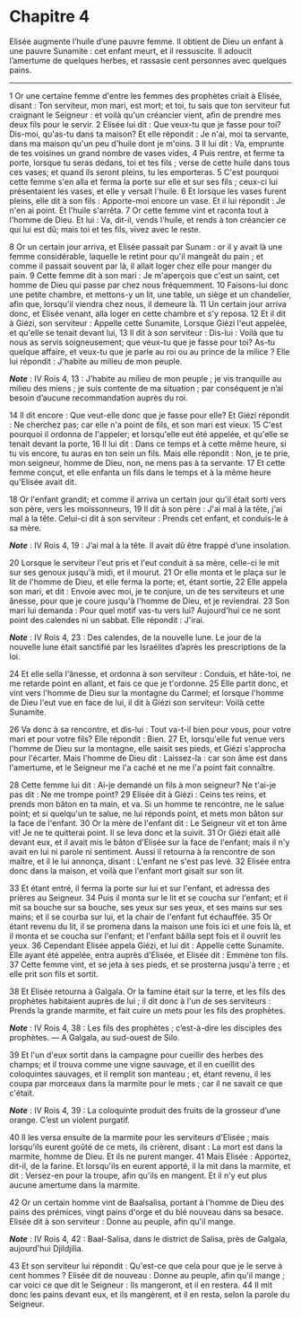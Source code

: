 # Chapitre 4

Elisée augmente l’huile d’une pauvre femme.
Il obtient de Dieu un enfant à une pauvre Sunamite : cet enfant meurt, et il ressuscite.
Il adoucit l’amertume de quelques herbes, et rassasie cent personnes avec quelques pains.

***

1 Or une certaine femme d'entre les femmes des prophètes criait à Elisée, disant : Ton serviteur, mon mari, est mort; et toi, tu sais que ton serviteur fut craignant le Seigneur : et voilà qu'un créancier vient, afin de prendre mes deux fils pour le servir. 2 Elisée lui dit : Que veux-tu que je fasse pour toi? Dis-moi, qu'as-tu dans ta maison? Et elle répondit : Je n'ai, moi ta servante, dans ma maison qu'un peu d'huile dont je m'oins. 3 Il lui dit : Va, emprunte de tes voisines un grand nombre de vases vides, 4 Puis rentre, et ferme ta porte, lorsque tu seras dedans, toi et tes fils ; verse de cette huile dans tous ces vases; et quand ils seront pleins, tu les emporteras. 5 C'est pourquoi cette femme s'en alla et ferma la porte sur elle et sur ses fils ; ceux-ci lui présentaient les vases, et elle y versait l'huile. 6 Et lorsque les vases furent pleins, elle dit à son fils : Apporte-moi encore un vase. Et il lui répondit : Je n'en ai point. Et l'huile s'arrêta. 7 Or cette femme vint et raconta tout à l'homme de
Dieu. Et lui : Va, dit-il, vends l'huile, et rends à ton créancier ce qui lui est dû; mais toi et tes fils, vivez avec le reste.


8 Or un certain jour arriva, et Elisée passait par Sunam : or il y avait là une femme considérable, laquelle le retint pour qu'il mangeât du pain ; et comme il passait souvent par là, il allait loger chez elle pour manger du pain. 9 Cette femme dit à son mari : Je m'aperçois que c'est un saint, cet homme de Dieu qui passe par chez nous fréquemment. 10 Faisons-lui donc une petite chambre, et mettons-y un lit, une table, un siège et un chandelier, afin que, lorsqu'il viendra chez nous, il demeure là. 11 Un certain jour arriva donc, et Elisée venant, alla loger en cette chambre et s'y reposa. 12 Et il dit à Giézi, son serviteur : Appelle cette Sunamite, Lorsque Giézi l'eut appelée, et qu'elle se tenait devant lui, 13 Il dit à son serviteur : Dis-lui : Voilà que tu nous as servis soigneusement; que veux-tu que je fasse pour toi? As-tu quelque affaire, et veux-tu que je parle au roi ou au prince de la milice ? Elle lui répondit : J'habite au milieu de mon peuple.

***Note*** :  IV Rois 4, 13 : J’habite au milieu de mon peuple ; je vis tranquille au milieu des miens ; je suis contente de ma situation ; par conséquent je n’ai besoin d’aucune recommandation auprès du roi.

14 Il dit encore : Que veut-elle donc que je fasse pour elle? Et Giézi répondit : Ne cherchez pas; car elle n'a point de fils, et son mari est vieux. 15 C'est pourquoi il ordonna de l'appeler; et lorsqu'elle eut été appelée, et qu'elle se tenait devant la porte, 16 Il lui dit : Dans ce temps et à cette même heure, si tu vis encore, tu auras en ton sein un fils. Mais elle répondit : Non, je te prie, mon seigneur, homme de Dieu, non, ne mens pas à ta servante. 17 Et cette femme conçut, et elle enfanta un fils dans le temps et à la même heure qu'Elisée avait dit.


18 Or l'enfant grandit; et comme il arriva un certain jour qu'il était sorti vers son père, vers les moissonneurs, 19 Il dit à son père : J'ai mal à la tête, j'ai mal à la tête. Celui-ci dit à son serviteur : Prends cet enfant, et conduis-le à sa mère.

***Note*** :  IV Rois 4, 19 : J’ai mal à la tête. Il avait dû être frappé d’une insolation.

20 Lorsque le serviteur l'eut pris et l'eut conduit à sa mère, celle-ci le mit sur ses genoux jusqu'à midi, et il mourut. 21 Or elle monta et le plaça sur le lit de l'homme de Dieu, et elle ferma la porte; et, étant sortie, 22 Elle appela son mari, et dit : Envoie avec moi, je te conjure, un de tes serviteurs et une ânesse, pour que je coure jusqu'à l'homme de Dieu, et je reviendrai. 23 Son mari lui demanda : Pour quel motif vas-tu vers lui? Aujourd'hui ce ne sont point des calendes ni un sabbat. Elle répondit : J'irai.

***Note*** :  IV Rois 4, 23 : Des calendes, de la nouvelle lune. Le jour de la nouvelle lune était sanctifié par les Israélites d’après les prescriptions de la loi.

24 Et elle sella l'ânesse, et ordonna à son serviteur : Conduis, et hâte-toi, ne me retarde point en allant, et fais ce que je t'ordonne. 25 Elle partit donc, et vint vers l'homme de Dieu sur la montagne du Carmel; et lorsque l'homme de Dieu l'eut vue en face de lui, il dit à Giézi son serviteur: Voilà cette Sunamite.


26 Va donc à sa rencontre, et dis-lui : Tout va-t-il bien pour vous, pour votre mari et pour votre fils? Elle répondit : Bien. 27 Et, lorsqu'elle fut venue vers l'homme de Dieu sur la montagne, elle saisit ses pieds, et Giézi s'approcha pour l'écarter. Mais l'homme de Dieu dit : Laissez-la : car son âme est dans l'amertume, et le Seigneur me l'a caché et ne me l'a point fait connaître.


28 Cette femme lui dit : Ai-je demandé un fils à mon seigneur? Ne t'ai-je pas dit : Ne me trompe point? 29 Elisée dit à Giézi : Ceins tes reins, et prends mon bâton en ta main, et va. Si un homme te rencontre, ne le salue point; et si quelqu'un te salue, ne lui réponds point, et mets mon bâton sur la face de l'enfant. 30 Or la mère de l'enfant dit : Le Seigneur vit et ton âme vit! Je ne te quitterai point. Il se leva donc et la suivit. 31 Or Giézi était allé devant eux, et il avait mis le bâton d'Elisée sur la face de l'enfant; mais il n'y avait en lui ni parole ni sentiment. Aussi il retourna à la rencontre de son maître, et il le lui annonça, disant : L'enfant ne s'est pas levé. 32 Elisée entra donc dans la maison, et voilà que l'enfant mort gisait sur son lit.


33 Et étant entré, il ferma la porte sur lui et sur l'enfant, et adressa des prières au Seigneur. 34 Puis il monta sur le lit et se coucha sur l'enfant; et il mit sa bouche sur sa bouche, ses yeux sur ses yeux, et ses mains sur ses mains; et il se courba sur lui, et la chair de l'enfant fut échauffée. 35 Or étant revenu du lit, il se promena dans la maison une fois ici et une fois là, et il monta et se coucha sur l'enfant; et l'enfant bâilla sept fois et il ouvrit les yeux. 36 Cependant Elisée appela Giézi, et lui dit : Appelle cette Sunamite. Elle ayant été appelée, entra auprès d'Elisée, et Elisée dit : Emmène ton fils. 37 Cette femme vint, et se jeta à ses pieds, et se prosterna jusqu'à terre ; et elle prit son fils et sortit.


38 Et Elisée retourna à Galgala. Or la famine était sur la terre, et les fils des prophètes habitaient auprès de lui ; il dit donc à l'un de ses serviteurs : Prends la grande marmite, et fait cuire un mets pour les fils des prophètes.

***Note*** :  IV Rois 4, 38 : Les fils des prophètes ; c’est-à-dire les disciples des prophètes. ― A Galgala, au sud-ouest de Silo.

39 Et l'un d'eux sortit dans la campagne pour cueillir des herbes des champs; et il trouva comme une vigne sauvage, et il en cueillit des coloquintes sauvages, et il remplit son manteau ; et, étant revenu, il les coupa par morceaux dans la marmite pour le mets ; car il ne savait ce que c'était.

***Note*** :  IV Rois 4, 39 : La coloquinte produit des fruits de la grosseur d’une orange. C’est un violent purgatif.

40 Il les versa ensuite de la marmite pour les serviteurs d'Elisée ; mais lorsqu'ils eurent goûté de ce mets, ils crièrent, disant : La mort est dans la marmite, homme de Dieu. Et ils ne purent manger. 41 Mais Elisée : Apportez, dit-il, de la farine. Et lorsqu'ils en eurent apporté, il la mit dans la marmite, et dit : Versez-en pour la troupe, afin qu'ils en mangent. Et il n'y eut plus aucune amertume dans la marmite.


42 Or un certain homme vint de Baalsalisa, portant à l'homme de Dieu des pains des prémices, vingt pains d'orge et du blé nouveau dans sa besace. Elisée dit à son serviteur : Donne au peuple, afin qu'il mange.

***Note*** :  IV Rois 4, 42 : Baal-Salisa, dans le district de Salisa, près de Galgala, aujourd'hui Djildjilia.

43 Et son serviteur lui répondit : Qu'est-ce que cela pour que je le serve à cent hommes ? Elisée dit de nouveau : Donne au peuple, afin qu'il mange ; car voici ce que dit le Seigneur : Ils mangeront, et il en restera. 44 Il mit donc les pains devant eux, et ils mangèrent, et il en resta, selon la parole du Seigneur.

